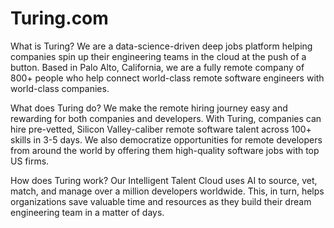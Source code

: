 # Turing.com
What is Turing? 
We are a data-science-driven deep jobs platform helping companies spin up their engineering teams in the cloud at the push of a button. Based in Palo Alto, California, we are a fully remote company of 800+ people who help connect world-class remote software engineers with world-class companies.  

What does Turing do? 
We make the remote hiring journey easy and rewarding for both companies and developers. With Turing, companies can hire pre-vetted, Silicon Valley-caliber remote software talent across 100+ skills in 3-5 days. We also democratize opportunities for remote developers from around the world by offering them high-quality software jobs with top US firms.  

How does Turing work? 
Our Intelligent Talent Cloud uses AI to source, vet, match, and manage over a million developers worldwide. This, in turn, helps organizations save valuable time and resources as they build their dream engineering team in a matter of days.
